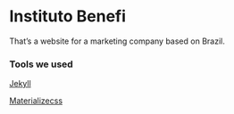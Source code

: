 # Instituto Benefi

That’s a website for a marketing company based on Brazil.

### Tools we used
[Jekyll](http://http://jekyllrb.com/)

[Materializecss](http://materializecss.com/)